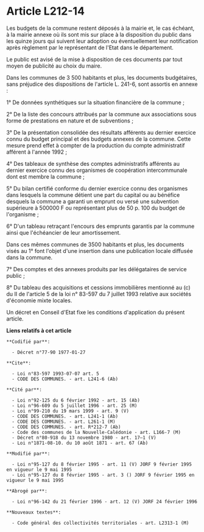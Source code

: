 # Article L212-14

Les budgets de la commune restent déposés à la mairie et, le cas échéant, à la mairie annexe où ils sont mis sur place à la
disposition du public dans les quinze jours qui suivent leur adoption ou éventuellement leur notification après règlement par
le représentant de l'Etat dans le département.

Le public est avisé de la mise à disposition de ces documents par tout moyen de publicité au choix du maire.

Dans les communes de 3 500 habitants et plus, les documents budgétaires, sans préjudice des dispositions de l'article L.
241-6, sont assortis en annexe :

1° De données synthétiques sur la situation financière de la commune ;

2° De la liste des concours attribués par la commune aux associations sous forme de prestations en nature et de subventions ;

3° De la présentation consolidée des résultats afférents au dernier exercice connu du budget principal et des budgets annexes
de la commune. Cette mesure prend effet à compter de la production du compte administratif afférent à l'année 1992 ;

4° Des tableaux de synthèse des comptes administratifs afférents au dernier exercice connu des organismes de coopération
intercommunale dont est membre la commune ;

5° Du bilan certifié conforme du dernier exercice connu des organismes dans lesquels la commune détient une part du capital
ou au bénéfice desquels la commune a garanti un emprunt ou versé une subvention supérieure à 500000 F ou représentant plus de
50 p. 100 du budget de l'organisme ;

6° D'un tableau retraçant l'encours des emprunts garantis par la commune ainsi que l'échéancier de leur amortissement.

Dans ces mêmes communes de 3500 habitants et plus, les documents visés au 1° font l'objet d'une insertion dans une
publication locale diffusée dans la commune.

7° Des comptes et des annexes produits par les délégataires de service public ;

8° Du tableau des acquisitions et cessions immobilières mentionné au (c) du II de l'article 5 de la loi n° 83-597 du 7
juillet 1993 relative aux sociétés d'économie mixte locales.

Un décret en Conseil d'Etat fixe les conditions d'application du présent article.

**Liens relatifs à cet article**

	**Codifié par**:

	  - Décret n°77-90 1977-01-27

	**Cite**:

	  - Loi n°83-597 1993-07-07 art. 5
	  - CODE DES COMMUNES. - art. L241-6 (Ab)

	**Cité par**:

	  - Loi n°92-125 du 6 février 1992 - art. 15 (Ab)
	  - Loi n°96-609 du 5 juillet 1996 - art. 25 (M)
	  - Loi n°99-210 du 19 mars 1999 - art. 9 (V)
	  - CODE DES COMMUNES. - art. L241-1 (Ab)
	  - CODE DES COMMUNES. - art. L261-1 (M)
	  - CODE DES COMMUNES. - art. R*212-7 (Ab)
	  - Code des communes de la Nouvelle-Calédonie - art. L166-7 (M)
	  - Décret n°80-918 du 13 novembre 1980 - art. 17–1 (V)
	  - Loi n°1871-08-10. du 10 août 1871 - art. 67 (Ab)

	**Modifié par**:

	  - Loi n°95-127 du 8 février 1995 - art. 11 (V) JORF 9 février 1995 en vigueur le 9 mai 1995
	  - Loi n°95-127 du 8 février 1995 - art. 3 () JORF 9 février 1995 en vigueur le 9 mai 1995

	**Abrogé par**:

	  - Loi n°96-142 du 21 février 1996 - art. 12 (V) JORF 24 février 1996

	**Nouveaux textes**:

	  - Code général des collectivités territoriales - art. L2313-1 (M)

